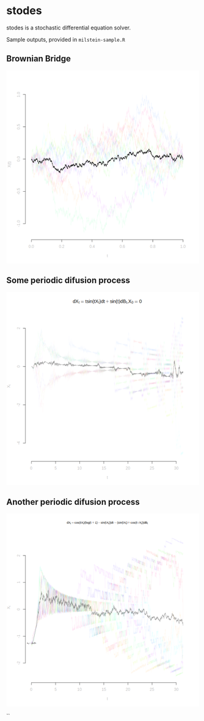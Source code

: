 # stodes
stodes is a stochastic differential equation solver.

Sample outputs, provided in `milstein-sample.R` 

## Brownian Bridge
![Brownian Bridge](brownianbridge.png)

## Some periodic difusion process
![Some periodic difusion](periodic1.png)

## Another periodic difusion process
![Another periodic difusion](periodic2.png)

``
